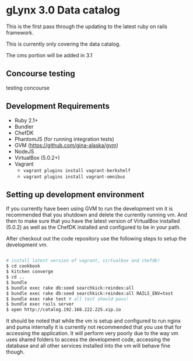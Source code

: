 # gLynx 3.0 Data catalog

This is the first pass through the updating to the latest ruby on rails framework.

This is currently only covering the data catalog.

The cms portion will be added in 3.1

## Concourse testing

testing concourse

## Development Requirements

* Ruby 2.1+
* Bundler
* ChefDK
* PhantomJS (for running integration tests)
* GVM (https://github.com/gina-alaska/gvm)
* NodeJS
* VirtualBox (5.0.2+)
* Vagrant
  * <code>vagrant plugins install vagrant-berkshelf</code>
  * <code>vagrant plugins install vagrant-omnibus</code>

## Setting up development environment

If you currently have been using GVM to run the development vm it is recommended that you shutdown and delete the currently running vm.  And then to make sure that you have the latest version of VirtualBox installed (5.0.2) as well as the ChefDK installed and configured to be in your path.

After checkout out the code repository use the following steps to setup the development vm.

```bash

# install latest version of vagrant, virtualbox and chefdk!
$ cd cookbook
$ kitchen converge
$ cd ..
$ bundle
$ bundle exec rake db:seed searchkick:reindex:all
$ bundle exec rake db:seed searchkick:reindex:all RAILS_ENV=test
$ bundle exec rake test # all test should pass!
$ bundle exec rails server
$ open http://catalog.192.168.222.225.xip.io

```

It should be noted that while the vm is setup and configured to run nginx and puma internally it is currently not recommended that you use that for accessing the application.  It will perform very poorly due to the way vm uses shared folders to access the development code, accessing the database and all other services installed into the vm will behave fine though.
